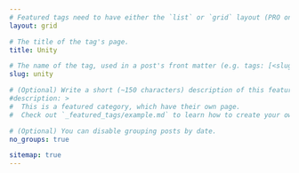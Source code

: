 ```yaml
---
# Featured tags need to have either the `list` or `grid` layout (PRO only).
layout: grid

# The title of the tag's page.
title: Unity

# The name of the tag, used in a post's front matter (e.g. tags: [<slug>]).
slug: unity

# (Optional) Write a short (~150 characters) description of this featured tag.
#description: >
#  This is a featured category, which have their own page.
#  Check out `_featured_tags/example.md` to learn how to create your own.

# (Optional) You can disable grouping posts by date.
no_groups: true

sitemap: true 
---
```

